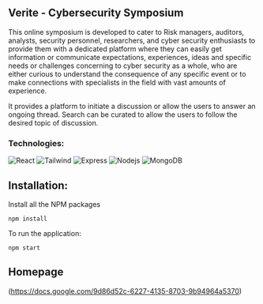 ## Verite - Cybersecurity Symposium
This online symposium is developed to cater to Risk managers, auditors, analysts, security personnel, researchers, and cyber security enthusiasts to provide them with a dedicated platform where they can easily get information or communicate expectations, experiences, ideas and specific needs or challenges concerning to cyber security as a whole, who are either curious to understand the consequence of any specific event or to make connections with specialists in the field with vast amounts of experience.

It provides a platform to initiate a discussion or allow the users to answer an ongoing thread. Search can be curated to allow the users to follow the desired topic of discussion.

### Technologies:
![React](https://img.shields.io/badge/-React-black?style=flat-square&logo=react)
![Tailwind](https://img.shields.io/badge/-Tailwindcss-black?style=flat-square&logo=tailwindcss)
![Express](https://img.shields.io/badge/-Express-black?style=flat-square&logo=express)
![Nodejs](https://img.shields.io/badge/-Nodejs-215732?style=flat-square&logo=Node.js)
![MongoDB](https://img.shields.io/badge/-MongoDB-black?style=flat-square&logo=mongodb)


## Installation:
Install all the NPM packages
```
npm install
```
To run the application:
```
npm start
```
## Homepage
(https://docs.google.com/9d86d52c-6227-4135-8703-9b94964a5370)
